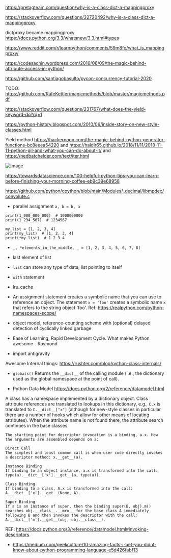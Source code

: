 https://pretagteam.com/question/why-is-a-class-dict-a-mappingproxy


https://stackoverflow.com/questions/32720492/why-is-a-class-dict-a-mappingproxy

dictproxy became mappingproxy https://docs.python.org/3.3/whatsnew/3.3.html#types

https://www.reddit.com/r/learnpython/comments/59m8fo/what_is_mappingproxy/

https://codesachin.wordpress.com/2016/06/09/the-magic-behind-attribute-access-in-python/

https://github.com/santiagobasulto/pycon-concurrency-tutorial-2020

TODO: https://github.com/RafeKettler/magicmethods/blob/master/magicmethods.pdf

https://stackoverflow.com/questions/231767/what-does-the-yield-keyword-do?rq=1

https://python-history.blogspot.com/2010/06/inside-story-on-new-style-classes.html

Yield method https://hackernoon.com/the-magic-behind-python-generator-functions-bc8eeea54220 and https://haldir65.github.io/2018/11/11/2018-11-11-python-gil-and-what-you-can-do-about-it/ and https://nedbatchelder.com/text/iter.html

![image](https://user-images.githubusercontent.com/19663316/153640732-a2744c88-e42d-4a5c-96ab-28744e2ae01f.png)


https://towardsdatascience.com/100-helpful-python-tips-you-can-learn-before-finishing-your-morning-coffee-eb9c39e68958

https://github.com/python/cpython/blob/main/Modules/_decimal/libmpdec/convolute.c

* parallel assignment `a, b = b, a`

```
print(1_000_000_000)  # 1000000000
print(1_234_567)  # 1234567

my_list = [1, 2, 3, 4]
print(my_list)  # [1, 2, 3, 4]
print(*my_list)  # 1 2 3 4
```

* `_, *elements_in_the_middle, _ = [1, 2, 3, 4, 5, 6, 7, 8]`
* last element of list
* `list` can store any type of data, list pointing to itself
* `with` statement
* lru_cache
* An assignment statement creates a symbolic name that you can use to reference an object. The statement `x = 'foo'` creates a symbolic name `x` that refers to the string object 'foo'. Ref: https://realpython.com/python-namespaces-scope/
* object model, reference-counting scheme with (optional) delayed detection of cyclically linked garbage

* Ease of Learning, Rapid Development Cycle. What makes Python awesome - Raymond
* import antigravity

Awesome Internal things: https://rushter.com/blog/python-class-internals/

* `globals()` Returns the `__dict__` of the calling module (i.e., the dictionary used as the global
namespace at the point of call). 

* Python Data Model https://docs.python.org/2/reference/datamodel.html 

A class has a namespace implemented by a dictionary object. Class attribute references are translated to lookups in this dictionary, e.g., `C.x` is translated to `C.__dict__["x"]` (although for new-style classes in particular there are a number of hooks which allow for other means of locating attributes). When the attribute name is not found there, the attribute search continues in the base classes.

```
The starting point for descriptor invocation is a binding, a.x. How the arguments are assembled depends on a:

Direct Call
The simplest and least common call is when user code directly invokes a descriptor method: x.__get__(a).

Instance Binding
If binding to an object instance, a.x is transformed into the call: type(a).__dict__['x'].__get__(a, type(a)).

Class Binding
If binding to a class, A.x is transformed into the call: A.__dict__['x'].__get__(None, A).

Super Binding
If a is an instance of super, then the binding super(B, obj).m() searches obj.__class__.__mro__ for the base class A immediately following B and then invokes the descriptor with the call: A.__dict__['m'].__get__(obj, obj.__class__).
```

REF: https://docs.python.org/3/reference/datamodel.html#invoking-descriptors

* https://medium.com/geekculture/10-amazing-facts-i-bet-you-didnt-know-about-python-programming-language-e5d426fabf13
